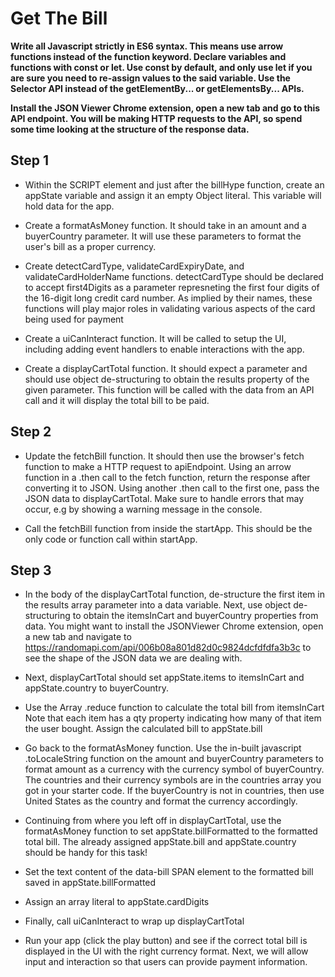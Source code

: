 # Get The Bill
**Write all Javascript strictly in ES6 syntax. This means use arrow functions instead of the function keyword. Declare variables and functions with const or let. Use const by default, and only use let if you are sure you need to re-assign values to the said variable. Use the Selector API instead of the getElementBy... or getElementsBy... APIs.**

**Install the JSON Viewer Chrome extension, open a new tab and go to this API endpoint. You will be making HTTP requests to the API, so spend some time looking at the structure of the response data.**

## Step 1
* Within the SCRIPT element and just after the billHype function, create an appState variable and assign it an empty Object literal. This variable will hold data for the app.

* Create a formatAsMoney function. It should take in an amount and a buyerCountry parameter. It will use these parameters to format the user's bill as a proper currency.

* Create detectCardType, validateCardExpiryDate, and validateCardHolderName functions. detectCardType should be declared to accept first4Digits as a parameter represneting the first four digits of the 16-digit long credit card number. As implied by their names, these functions will play major roles in validating various aspects of the card being used for payment

* Create a uiCanInteract function. It will be called to setup the UI, including adding event handlers to enable interactions with the app.

* Create a displayCartTotal function. It should expect a parameter and should use object de-structuring to obtain the results property of the given parameter. This function will be called with the data from an API call and it will display the total bill to be paid.

## Step 2
* Update the fetchBill function. It should then use the browser's fetch function to make a HTTP request to apiEndpoint. Using an arrow function in a .then call to the fetch function, return the response after converting it to JSON. Using another .then call to the first one, pass the JSON data to displayCartTotal. Make sure to handle errors that may occur, e.g by showing a warning message in the console.

* Call the fetchBill function from inside the startApp. This should be the only code or function call within startApp.

## Step 3
* In the body of the displayCartTotal function, de-structure the first item in the results array parameter into a data variable. Next, use object de-structuring to obtain the itemsInCart and buyerCountry properties from data. You might want to install the JSONViewer Chrome extension, open a new tab and navigate to https://randomapi.com/api/006b08a801d82d0c9824dcfdfdfa3b3c to see the shape of the JSON data we are dealing with.

* Next, displayCartTotal should set appState.items to itemsInCart and appState.country to buyerCountry.

* Use the Array .reduce function to calculate the total bill from itemsInCart Note that each item has a qty property indicating how many of that item the user bought. Assign the calculated bill to appState.bill

* Go back to the formatAsMoney function. Use the in-built javascript .toLocaleString function on the amount and buyerCountry parameters to format amount as a currency with the currency symbol of buyerCountry. The countries and their currency symbols are in the countries array you got in your starter code. If the buyerCountry is not in countries, then use United States as the country and format the currency accordingly.

* Continuing from where you left off in displayCartTotal, use the formatAsMoney function to set appState.billFormatted to the formatted total bill. The already assigned appState.bill and appState.country should be handy for this task!

* Set the text content of the data-bill SPAN element to the formatted bill saved in appState.billFormatted

* Assign an array literal to appState.cardDigits

* Finally, call uiCanInteract to wrap up displayCartTotal

* Run your app (click the play button) and see if the correct total bill is displayed in the UI with the right currency format. Next, we will allow input and interaction so that users can provide payment information.
